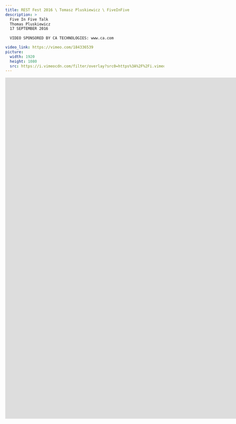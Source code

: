 ```yaml
---
title: REST Fest 2016 \ Tomasz Pluskiewicz \ FiveInFive
description: >
  Five In Five Talk
  Thomas Pluskiewicz
  17 SEPTEMBER 2016
  
  VIDEO SPONSORED BY CA TECHNOLOGIES: www.ca.com

video_link: https://vimeo.com/184336539
picture:
  width: 1920
  height: 1080
  src: https://i.vimeocdn.com/filter/overlay?src0=https%3A%2F%2Fi.vimeocdn.com%2Fvideo%2F593749858_1920x1080.jpg&src1=http%3A%2F%2Ff.vimeocdn.com%2Fp%2Fimages%2Fcrawler_play.png
---
```

<iframe src="https://player.vimeo.com/video/184336539?title=0&byline=0&portrait=0&badge=0&autopause=0&player_id=0" width="1920" height="1080" frameborder="0" title="REST Fest 2016 \ Tomasz Pluskiewicz \ FiveInFive" webkitallowfullscreen mozallowfullscreen allowfullscreen></iframe>